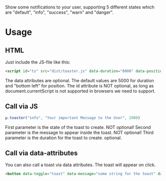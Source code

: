 Show some notifications to your user, supporting 5 different states which are "default", "info", "success", "warn" and "danger".

Usage
=====

## HTML
Just include the JS-file like this:
```html
<script id="ts" src="dist/toaster.js" data-duration="8000" data-position="top left" async></script>
```
The data attributes are optional.
The default values are 5000 for duration and "bottom left" for position.
The id attribute is NOT optional, as long as document.currentScript is not supported in browsers we need to support.

## Call via JS
```javascript
µ.toaster("info", "Your important Message to the User", 2000)
```
First parameter is the state of the toast to create. NOT optional!
Second parameter is the message to appear inside the toast. NOT optional!
Third parameter is the duration for the toast to create. optional.

## Call via data-attributes
You can also call a toast via data attributes. The toast will appear on click.
```html
<button data-toggle="toast" data-message="some string for the toast" data-priority="success">show success</button>
```
